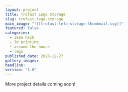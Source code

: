 ```yaml
---
layout: project
title: Trofast Lego Storage
slug: trofast-lego-storage
main_image: "![[trofast-lefo-storage-thumbnail.svg]]"
featured: false
categories:
  - ikea hack
  - 3d printing
  - around the house
  - lego
published_date: 2020-12-27
gallery_images: 
headline: 
version: "1.0"
---
```


More project details coming soon!